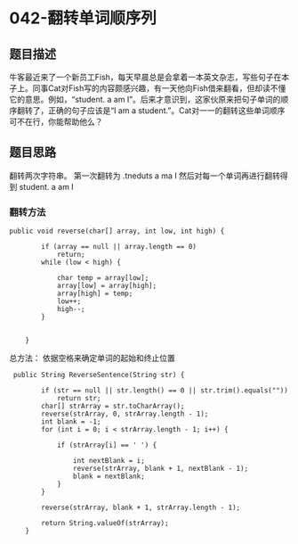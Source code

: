 ﻿# 042-翻转单词顺序列

## 题目描述
牛客最近来了一个新员工Fish，每天早晨总是会拿着一本英文杂志，写些句子在本子上。同事Cat对Fish写的内容颇感兴趣，有一天他向Fish借来翻看，但却读不懂它的意思。例如，“student. a am I”。后来才意识到，这家伙原来把句子单词的顺序翻转了，正确的句子应该是“I am a student.”。Cat对一一的翻转这些单词顺序可不在行，你能帮助他么？

## 题目思路
翻转两次字符串。
第一次翻转为 .tneduts a ma I
然后对每一个单词再进行翻转得到 student. a am I

### 翻转方法

```
public void reverse(char[] array, int low, int high) {

        if (array == null || array.length == 0)
            return;
        while (low < high) {

            char temp = array[low];
            array[low] = array[high];
            array[high] = temp;
            low++;
            high--;
        }


    }
```
总方法：
依据空格来确定单词的起始和终止位置
```
 public String ReverseSentence(String str) {

        if (str == null || str.length() == 0 || str.trim().equals(""))
            return str;
        char[] strArray = str.toCharArray();
        reverse(strArray, 0, strArray.length - 1);
        int blank = -1;
        for (int i = 0; i < strArray.length - 1; i++) {

            if (strArray[i] == ' ') {

                int nextBlank = i;
                reverse(strArray, blank + 1, nextBlank - 1);
                blank = nextBlank;
            }
        }

        reverse(strArray, blank + 1, strArray.length - 1);

        return String.valueOf(strArray);
    }
```


